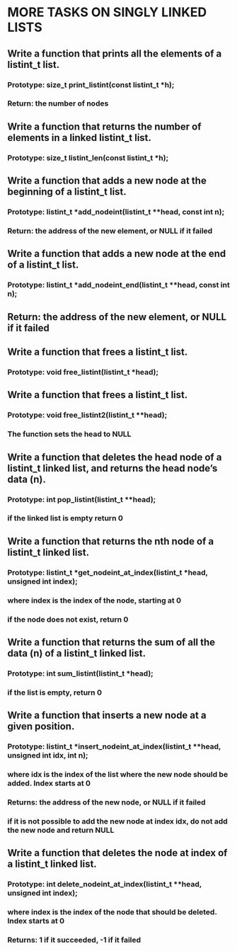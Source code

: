 # MORE TASKS ON SINGLY LINKED LISTS

## Write a function that prints all the elements of a listint_t list.
### Prototype: size_t print_listint(const listint_t *h);
### Return: the number of nodes

## Write a function that returns the number of elements in a linked listint_t list.
### Prototype: size_t listint_len(const listint_t *h);

## Write a function that adds a new node at the beginning of a listint_t list.
### Prototype: listint_t *add_nodeint(listint_t **head, const int n);
### Return: the address of the new element, or NULL if it failed

## Write a function that adds a new node at the end of a listint_t list.
### Prototype: listint_t *add_nodeint_end(listint_t **head, const int n);
## Return: the address of the new element, or NULL if it failed

## Write a function that frees a listint_t list.
### Prototype: void free_listint(listint_t *head);

## Write a function that frees a listint_t list.
### Prototype: void free_listint2(listint_t **head);
### The function sets the head to NULL

## Write a function that deletes the head node of a listint_t linked list, and returns the head node’s data (n).
### Prototype: int pop_listint(listint_t **head);
### if the linked list is empty return 0

## Write a function that returns the nth node of a listint_t linked list.
### Prototype: listint_t *get_nodeint_at_index(listint_t *head, unsigned int index);
### where index is the index of the node, starting at 0
### if the node does not exist, return 0

## Write a function that returns the sum of all the data (n) of a listint_t linked list.
### Prototype: int sum_listint(listint_t *head);
### if the list is empty, return 0

## Write a function that inserts a new node at a given position.
### Prototype: listint_t *insert_nodeint_at_index(listint_t **head, unsigned int idx, int n);
### where idx is the index of the list where the new node should be added. Index starts at 0
### Returns: the address of the new node, or NULL if it failed
### if it is not possible to add the new node at index idx, do not add the new node and return NULL

## Write a function that deletes the node at index of a listint_t linked list.
### Prototype: int delete_nodeint_at_index(listint_t **head, unsigned int index);
### where index is the index of the node that should be deleted. Index starts at 0
### Returns: 1 if it succeeded, -1 if it failed
